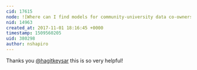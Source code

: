 ```yaml
---
cid: 17615
node: ![Where can I find models for community-university data co-ownership?](../notes/nshapiro/09-27-2017/where-can-i-find-models-for-community-university-data-co-ownership)
nid: 14963
created_at: 2017-11-01 18:16:45 +0000
timestamp: 1509560205
uid: 380298
author: nshapiro
---
```


Thanks you [@hagitkeysar](/profile/hagitkeysar) this is so very helpful! 